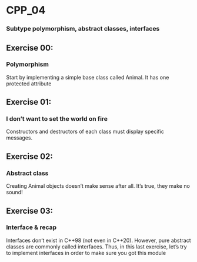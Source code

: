 # CPP_04
### Subtype polymorphism, abstract classes, interfaces

## Exercise 00:
### Polymorphism

Start by implementing a simple base class called Animal. It has one protected
attribute

## Exercise 01:
### I don’t want to set the world on fire
Constructors and destructors of each class must display specific messages.

## Exercise 02:
### Abstract class
Creating Animal objects doesn’t make sense after all. It’s true, they make no sound!

## Exercise 03:
### Interface & recap
Interfaces don’t exist in C++98 (not even in C++20). However, pure abstract classes
are commonly called interfaces.
Thus, in this last exercise, let’s try to implement interfaces in order to make sure you got this module
